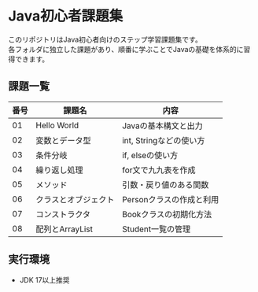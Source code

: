 # Java初心者課題集

このリポジトリはJava初心者向けのステップ学習課題集です。  
各フォルダに独立した課題があり、順番に学ぶことでJavaの基礎を体系的に習得できます。

## 課題一覧

| 番号 | 課題名 | 内容 |
|------|--------|------|
| 01   | Hello World | Javaの基本構文と出力 |
| 02   | 変数とデータ型 | int, Stringなどの使い方 |
| 03   | 条件分岐 | if, elseの使い方 |
| 04   | 繰り返し処理 | for文で九九表を作成 |
| 05   | メソッド | 引数・戻り値のある関数 |
| 06   | クラスとオブジェクト | Personクラスの作成と利用 |
| 07   | コンストラクタ | Bookクラスの初期化方法 |
| 08   | 配列とArrayList | Student一覧の管理 |

## 実行環境

- JDK 17以上推奨